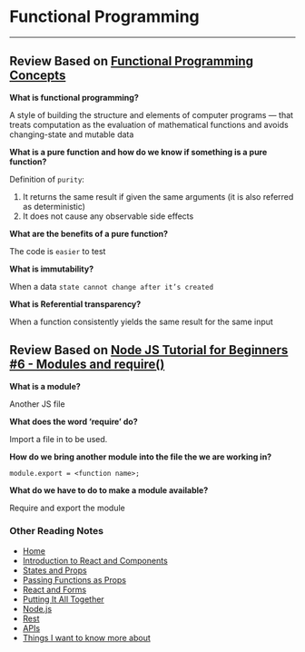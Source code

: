 # Functional Programming

***

## Review Based on [Functional Programming Concepts](https://medium.com/the-renaissance-developer/concepts-of-functional-programming-in-javascript-6bc84220d2aa)

**What is functional programming?**

A style of building the structure and elements of computer programs — that treats computation as the evaluation of mathematical functions and avoids changing-state and mutable data

**What is a pure function and how do we know if something
is a pure function?**

Definition of `purity`:

  1. It returns the same result if given the same arguments (it is also referred as deterministic)
  2. It does not cause any observable side effects

**What are the benefits of a pure function?**

The code is `easier` to test

**What is immutability?**

When a data `state cannot change after it’s created`

**What is Referential transparency?**

When a function consistently yields the same result for the same input

## Review Based on [Node JS Tutorial for Beginners #6 - Modules and require()](https://www.youtube.com/watch?v=xHLd36QoS4k)

**What is a module?**

Another JS file

**What does the word ‘require’ do?**

Import a file in to be used.

**How do we bring another module into the file the we are working in?**

`module.export = <function name>;`

**What do we have to do to make a module available?**

Require and export the module

### Other Reading Notes

* [Home](README.md)
* [Introduction to React and Components](class-1.md)
* [States and Props](class-2.md)
* [Passing Functions as Props](class-3.md)
* [React and Forms](class-04.md)
* [Putting It All Together](class-5.md)
* [Node.js](class-6.md)
* [Rest](class-7.md)
* [APIs](class-8.md)
* [Things I want to know more about](questions.md)
